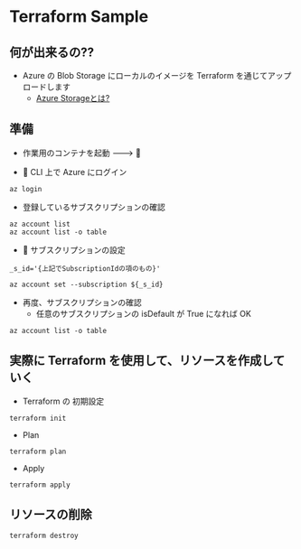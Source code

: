 # Terraform Sample

## 何が出来るの??

+ Azure の Blob Storage にローカルのイメージを Terraform を通じてアップロードします
  + [Azure Storageとは?](../README.md) 

## 準備

+ 作業用のコンテナを起動 ---> :whale:

+ :whale: CLI 上で Azure にログイン

```
az login
```

+ 登録しているサブスクリプションの確認

```
az account list
az account list -o table
```


+ :whale: サブスクリプションの設定

```
_s_id='{上記でSubscriptionIdの項のもの}'

az account set --subscription ${_s_id}
```

+ 再度、サブスクリプションの確認
  + 任意のサブスクリプションの isDefault が True になれば OK

```
az account list -o table
```



## 実際に Terraform を使用して、リソースを作成していく

+ Terraform の 初期設定

```
terraform init
```



+ Plan

```
terraform plan
```


+ Apply

```
terraform apply
```

## リソースの削除

```
terraform destroy
```
